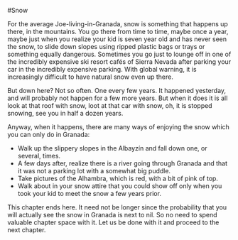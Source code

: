 #Snow

For the average Joe-living-in-Granada, snow is something that happens up there, in the mountains. You go there from time to time, maybe once a year, maybe just when you realize your kid is seven year old and has never seen the snow, to slide down slopes using ripped plastic bags or trays or something equally dangerous. Sometimes you go just to lounge off in one of the incredibly expensive ski resort cafés of Sierra Nevada after parking your car in the incredibly expensive parking. With global warning, it is increasingly difficult to have natural snow even up there. 

But down here? Not so often. One every few years. It happened yesterday, and will probably not happen for a few more years. But when it does  it is all look at that roof with snow, loot at that car with snow, oh, it is stopped snowing, see you in half a dozen years.

Anyway, when it happens, there are many ways of enjoying the snow which you can only do in Granada:

* Walk up the slippery slopes in the Albayzín and fall down one, or several, times.
* A few days after, realize there is a river going through Granada and that it was not a parking lot with a somewhat big puddle.
* Take pictures of the Alhambra, which is red, with a bit of pink of top.
* Walk about in your snow attire that you could show off only when you took your kid to meet the snow a few years prior.

This chapter ends here. It need not be longer since the probability that you will actually see the snow in Granada is next to nil. So no need to spend valuable chapter space with it. Let us be done with it and proceed to the next chapter.
